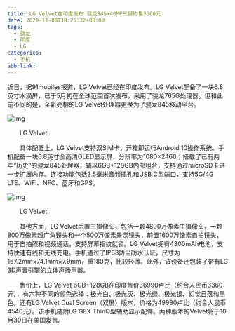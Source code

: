 ```yaml
---
title: LG Velvet在印度发布 骁龙845+48MP三摄约售3360元
date: 2020-11-08T18:25:32+08:00
tags:
  - 骁龙
  - 印度
  - LG
categories:
  - 手机
abbrlink:
---
```


近日，据91mobiles报道，LG Velvet已经在印度发布。LG Velvet配备了一块6.8英寸水滴屏，已于5月初在全球范围首次发布，采用了骁龙765G处理器。但和此前不同的是，全新亮相的LG Velvet处理器更换为了骁龙845移动平台。

![img](https://cdn.jsdelivr.net/gh/yakeing/Documentation@main/Hexo/images/56db-kcaeqzx8366410.jpg)

　　LG Velvet

　　具体配置上，LG Velvet支持双SIM卡，开箱即运行Android 10操作系统。手机配备一块6.8英寸全高清OLED显示屏，分辨率为1080×2460；搭载了已有两年“历史”的骁龙845处理器，辅以6GB+128GB内部组合，支持通过microSD卡进一步扩展内存。连接功能包括3.5毫米音频插孔和USB C型端口，支持5G/4G LTE、WiFi、NFC、蓝牙和GPS。

![img](https://cdn.jsdelivr.net/gh/yakeing/Documentation@main/Hexo/images/5971-kcaeqzx8366408.png)

　　LG Velvet

　　其他方面，LG Velvet后置三摄像头，包括一颗4800万像素主摄像头，一颗800万像素超广角镜头和一个500万像素景深镜头，前置1600万像素自拍镜头，用于自拍照和视频通话，支持屏幕指纹就锁。LG Velvet拥有4300mAh电池，支持快速有线和无线充电。手机通过了IP68防尘防水认证，尺寸为167.2mm×74.1mm×7.9mm，重180克，比较轻薄。此外，该设备还包装了带有LG 3D声音引擎的立体声扬声器。

　　售价上，LG Velvet 6GB+128GB在印度售价36990卢比（约合人民币3360元），有六种不同的颜色选择：极光白、极光灰、极光绿、极光银、幻觉日落和黑色。还有LG Velvet Dual Screen（双屏）版本，价格为49990卢比（约合人民币4540元）。该手机随附LG G8X ThinQ型辅助显示配件。两种版本的Velvet将于10月30日在美国发售。